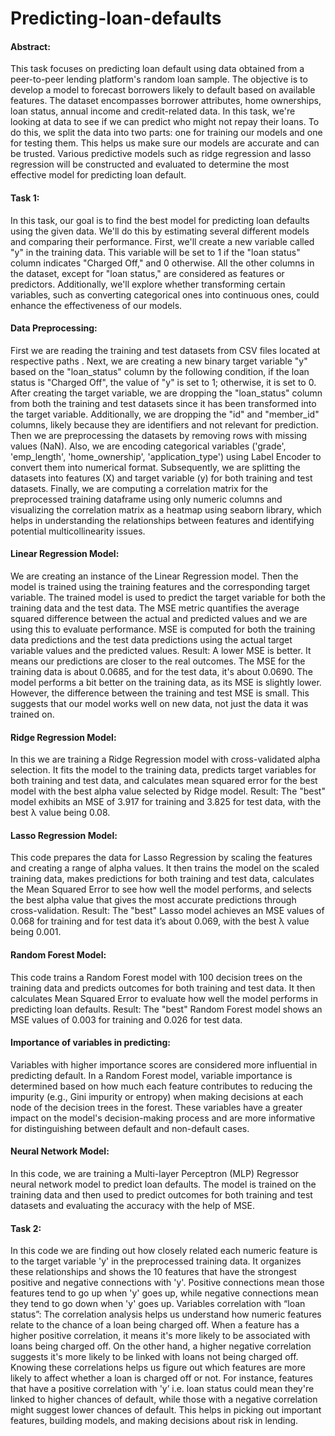 # Predicting-loan-defaults
#### Abstract:
This task focuses on predicting loan default using data obtained from a peer-to-peer lending platform's random loan sample. The objective is to develop a model to forecast borrowers likely to default based on available features. The dataset encompasses borrower attributes, home ownerships, loan status, annual income and credit-related data. In this task, we're looking at data to see if we can predict who might not repay their loans. To do this, we split the data into two parts: one for training our models and one for testing them. This helps us make sure our models are accurate and can be trusted. Various predictive models such as ridge regression and lasso regression will be constructed and evaluated to determine the most effective model for predicting loan default.

#### Task 1:
In this task, our goal is to find the best model for predicting loan defaults using the given data. We'll do this by estimating several different models and comparing their performance. First, we'll create a new variable called "y" in the training data. This variable will be set to 1 if the "loan status" column indicates "Charged Off," and 0 otherwise. All the other columns in the dataset, except for "loan status," are considered as features or predictors. Additionally, we'll explore whether transforming certain variables, such as converting categorical ones into continuous ones, could enhance the effectiveness of our models.

#### Data Preprocessing:
First we are reading the training and test datasets from CSV files located at respective paths . Next, we are creating a new binary target variable "y" based on the "loan_status" column by the following condition, if the loan status is "Charged Off", the value of "y" is set to 1; otherwise, it is set to 0. After creating the target variable, we are dropping the "loan_status" column from both the training and test datasets since it has been transformed into the target variable. Additionally, we are dropping the "id" and "member_id" columns, likely because they are identifiers and not relevant for prediction. Then we are preprocessing the datasets by removing rows with missing values (NaN). Also, we are encoding categorical variables ('grade', 'emp_length', 'home_ownership', 'application_type') using Label Encoder to convert them into numerical format. Subsequently, we are splitting the datasets into features (X) and target variable (y) for both training and test datasets. Finally, we are computing a correlation matrix for the preprocessed training dataframe using only numeric columns and visualizing the correlation matrix as a heatmap using seaborn library, which helps in understanding the relationships between features and identifying potential multicollinearity issues.

#### Linear Regression Model:
We are creating an instance of the Linear Regression model. Then the model is trained using the training features and the corresponding target variable. The trained model is used to predict the target variable for both the training data and the test data. The MSE metric quantifies the average squared difference between the actual and predicted values and we are using this to evaluate performance. MSE is computed for both the training data predictions and the test data predictions using the actual target variable values and the predicted values.
Result: A lower MSE is better. It means our predictions are closer to the real outcomes. The MSE for the training data is about 0.0685, and for the test data, it's about 0.0690. The model performs a bit better on the training data, as its MSE is slightly lower. However, the difference between the training and test MSE is small. This suggests that our model works well on new data, not just the
data it was trained on.

#### Ridge Regression Model:
In this we are training a Ridge Regression model with cross-validated alpha selection. It fits the model to the training data, predicts target variables for both training and test data, and calculates mean squared error for the best model with the best alpha value selected by Ridge model.
Result: The "best" model exhibits an MSE of 3.917 for training and 3.825 for test data, with the best λ value being 0.08.

#### Lasso Regression Model:
This code prepares the data for Lasso Regression by scaling the features and creating a range of alpha values. It then trains the model on the scaled training data, makes predictions for both training and test data, calculates the Mean Squared Error to see how well the model performs, and selects the best alpha value that gives the most accurate predictions through cross-validation.
Result: The "best" Lasso model achieves an MSE values of 0.068 for training and for test data it’s about 0.069, with the best λ value being 0.001.

#### Random Forest Model:
This code trains a Random Forest model with 100 decision trees on the training data and predicts outcomes for both training and test data. It then calculates Mean Squared Error to evaluate how well the model performs in predicting loan defaults.
Result: The "best" Random Forest model shows an MSE values of 0.003 for training and 0.026 for test data.

#### Importance of variables in predicting:
Variables with higher importance scores are considered more influential in predicting default. In a Random Forest model, variable importance is determined based on how much each feature contributes to reducing the impurity (e.g., Gini impurity or entropy) when making decisions at each node of the decision trees in the forest. These variables have a greater impact on the model's decision-making process and are more informative for distinguishing between default and non-default cases.

#### Neural Network Model:
In this code, we are training a Multi-layer Perceptron (MLP) Regressor neural network model to predict loan defaults. The model is trained on the training data and then used to predict outcomes for both training and test datasets and evaluating the accuracy with the help of MSE.

#### Task 2:
In this code we are finding out how closely related each numeric feature is to the target variable 'y' in the preprocessed training data. It organizes these relationships and shows the 10 features that have the strongest positive and negative connections with 'y'. Positive connections mean those features tend to go up when 'y' goes up, while negative connections mean they tend to go down when 'y' goes up.
Variables correlation with “loan status”:
The correlation analysis helps us understand how numeric features relate to the chance of a loan being charged off. When a feature has a higher positive correlation, it means it's more likely to be associated with loans being charged off. On the other hand, a higher negative correlation suggests it's more likely to be linked with loans not being charged off.
Knowing these correlations helps us figure out which features are more likely to affect whether a loan is charged off or not. For instance, features that have a positive correlation with 'y’ i.e. loan status could mean they're linked to higher chances of default, while those with a negative correlation might suggest lower chances of default. This helps in picking out important features, building models, and making decisions about risk in lending.
